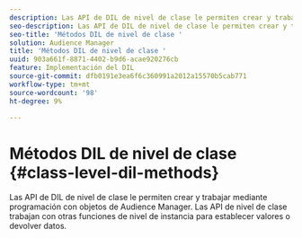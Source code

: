 ```yaml
---
description: Las API de DIL de nivel de clase le permiten crear y trabajar mediante programación con objetos de Audience Manager. Las API de nivel de clase trabajan con otras funciones de nivel de instancia para establecer valores o devolver datos.
seo-description: Las API de DIL de nivel de clase le permiten crear y trabajar mediante programación con objetos de Audience Manager. Las API de nivel de clase trabajan con otras funciones de nivel de instancia para establecer valores o devolver datos.
seo-title: 'Métodos DIL de nivel de clase '
solution: Audience Manager
title: 'Métodos DIL de nivel de clase '
uuid: 903a661f-8871-4402-b9d6-acae920276cb
feature: Implementación del DIL
source-git-commit: dfb0191e3ea6f6c360991a2012a15570b5cab771
workflow-type: tm+mt
source-wordcount: '98'
ht-degree: 9%

---
```



# Métodos DIL de nivel de clase {#class-level-dil-methods}

Las API de DIL de nivel de clase le permiten crear y trabajar mediante programación con objetos de Audience Manager. Las API de nivel de clase trabajan con otras funciones de nivel de instancia para establecer valores o devolver datos.

<!-- 

c_dil_overview.xml

 -->

